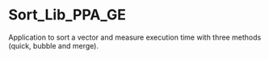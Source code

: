# Sort_Lib_PPA_GE
Application to sort a vector and measure execution time with three methods (quick, bubble and merge).
